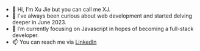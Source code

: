 - 👋 Hi, I’m Xu Jie but you can call me XJ.
- 👀 I've always been curious about web development and started delving deeper in June 2023.
- 🌱 I’m currently focusing on Javascript in hopes of becoming a full-stack developer.
- 📫 You can reach me via [LinkedIn](https://www.linkedin.com/in/xu-jie-sng/)

<!---
XJSng/XJSng is a ✨ special ✨ repository because its `README.md` (this file) appears on your GitHub profile.
You can click the Preview link to take a look at your changes.
--->
